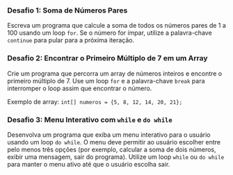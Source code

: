 ### Desafio 1: Soma de Números Pares

Escreva um programa que calcule a soma de todos os números pares de 1 a 100 usando um loop `for`. Se o número for ímpar, utilize a palavra-chave `continue` para pular para a próxima iteração.

### Desafio 2: Encontrar o Primeiro Múltiplo de 7 em um Array

Crie um programa que percorra um array de números inteiros e encontre o primeiro múltiplo de 7. Use um loop `for` e a palavra-chave `break` para interromper o loop assim que encontrar o número.

Exemplo de array: `int[] numeros = {5, 8, 12, 14, 20, 21};`

### Desafio 3: Menu Interativo com `while` e `do while`

Desenvolva um programa que exiba um menu interativo para o usuário usando um loop `do while`. O menu deve permitir ao usuário escolher entre pelo menos três opções (por exemplo, calcular a soma de dois números, exibir uma mensagem, sair do programa). Utilize um loop `while` ou `do while` para manter o menu ativo até que o usuário escolha sair.
